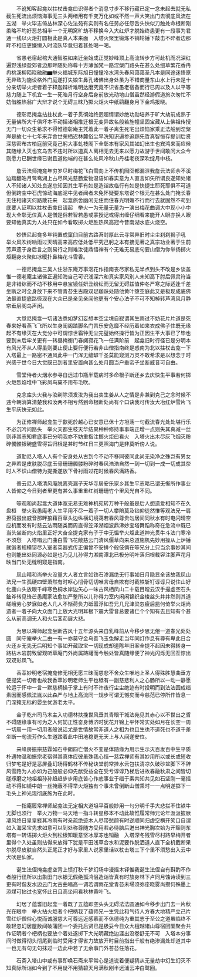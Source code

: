 <!-- { "loadSidebar": true } -->
　　不讹知客起龛以拄杖击龛曰识得者个消息寸步不移行藏已定一念未起去就无私截生死流出烦恼海事无三头两绪用有千变万化如或不然一声大笑出门去彻底风流在五湖　举火毕志倚丛林深心佐法苑有实则有名任劳必任怨舌头快似刀触处命根断刚柔略不均好恶总相半一个无明窝旷劫不移换今入大红炉才脱始终患更有一段事为君通一线以火炬打圆相此是真人本来面　入塔火聚里锻炼不销轮锤下敲击不碎者边那畔不相应更嫌懒入时流队毕竟归着甚处喝一喝。

　　省愚老宿起棺大通智胜如来迁坐始成正觉妙峰顶上高流转步方可赴机而况深红遍野浅绿盈郊者边那畔随处称尊十方薄伽梵一路涅槃门路头在甚么处细草繁花香冉冉桃溪柳陌晓融融▆举火福城东际旭日憧憧冷水湾头春风蔼蔼圣凡本是同途迷悟原无异致为施设格外门庭遂打失娘生鼻孔诸佛出身处虽为不错商量东山水上行未是十分亲切举火炬者着子释迦辩析难明达磨究竟不识省愚老宿备而行已周以及人以平等慈力随上下机宜一生一死皓月行空身后身前放光动地山僧虽然经游假道旅次匆忙不妨借胜热翁广大辩才说个无碍三昧乃掷火炬火中纸鹞翻身月下金鸡报晓。

　　德彰尼掩龛拈拄杖此一着子贯彻始终迥超情谓妙绝功勋培养于旷大劫前成熟于无量佛所大千俱坏本不动摇诸相推迁根无变异故名般若旌幢坚固宝藏从上佛祖传授无门一切众生希求不得惟德彰庵主凭着此一着子离生死宅出烦恼家乘正法船到涅槃岸是故七十七年来弃舍世荣栖迟林麓俗尘早洗知识遍参追踪先哲真智恒存提训后贤深慈密布古柏庭前究竟己躬大事虬枝阁下全彰本有家风其如幻出生也宾鸿来而应候其随缘入灭也玄鸟去不违时所以道真人离相无去无来以愿力故游于世间敢问大众今则愿力已酬世缘已谢且道他端的在甚么处风冷秋山丹桂老夜深吹绽月中枝。

　　詹云法师掩龛年穷岁尽时梅花飞白雪向上不传机囫囵都漏泄我詹云法师余不溪边踏翻皓月鸳鸯湖上占尽风光慈肠爱物温语如春实意为人直言如矢所谓良遂知处诸人不知诸人知处良遂总知因其生平有如是造诣故临行有如是快捷生耶死耶俱不可道但倒跨空中石虎惊动海底泥牛见者闻者未免怀疑要东塔说个根元在甚么处门掩长春无住相诸天何路散花来　起龛旅舍幽闲无住而住春光明媚不行而行去就固然不苟到底要人证明以拄杖击龛曰请起　举火一为无量无量为一演出梅花曲调大中现小小中现大全彰无位真人是僧是俗若智若愚或蒙授记或得出缠仔细看来能开人眼亦换人眼要知他真实为人处只在如今看取掷火炬胜热风高冠今昔南湖水底火烧空。

　　妙悟尼起龛多年钝置成窠臼目前古路苔封厚此云寻常异旧时尘尘刹刹狮子吼　举火风吹树响雨过天晴高来高应低处低平究己躬之本有接无著之真宗功业著于生前芳声遗于身后言之则易行之则难汝徒鼎悟禅有个无难无易底句要山僧为你举扬掷火炬翻身火聚如冰暖扑鼻梅花斗雪香。

　　一德尼掩龛三吴人住浙东庵万事沤花作指南丧尽家私无半点到头不改是乡谈盖惟一德老庵主诸佛正遍知海自己可识浅深六和真实家风别人未知高下肘后佩灵符当是非错综而不动不移用中悬宝镜任妍丑纷纭而无留无碍兹值仲冬严寒之际适逢千差坐断之时全身放下来不管青苔生古殿双足跏趺处随他黄叶堕空庭此又是极现成底佛法最直捷底路径现在大众已是亲见亲闻他更有个安心法子不可不知棹转芦湾风月静帘垂层阁鸟声闲。

　　大觉尼掩龛一切诸法悉如梦幻妄想本空尘境自寂谓其生雨过不妨花片片道是死春来好看燕飞飞所以生身闺阁踏脚名门苦乐安危靡不经历着如来衣成佛子住既无缘起不有缘灭在大觉分中可谓惊世霜钟无尘完璧始终操行皆为正因生平大事已了毕也要到末后牢关更有一转昼掩衡门春阒寂花飞一任满阶前　起龛旧时行径已是分明本有风光不从人得虽则要止便止要行便行若非山僧指南终是惑南为北以拄杖击龛一下　入塔最上一路密不通风此中一门浑无缝罅千圣莫能窥测万灵不敢希求是以想念于时兴感于世今日大觉既已到者里安置向甚么处月圆当户垂帘子坐断威音可自由。

　　雪堂侍者火烟水参寻自远过巾瓶半载病时多命根子断还乡去庆快生平事若何掷火炬烈焰堆中飞彩凤鸟窠不用布毛吹。

　　克念库头火我与汝剃除须发汝为我出卖生姜从人之情是非兼到克己之念时候不违今朝消算清楚我和汝两不相亏然到命根断处尚有个口诀我可传汝大冶红炉雪片飞生平庆快无如此。

　　为正修禅师起龛生于歙死於越心已安意已休十方坦荡一句截流春光处处堪行乐不必沉吟问路头　举火天都生枝天华结果种种修持事事端正增一点则失其真减一丝则非其志知君底事已分明我亦不妨重指注掷火炬曰看火　入塔火出木尽灰飞烟灭粉碎髑髅银碗盛雪得旨归根是甚时节红日三更照海门是非莫听傍人说。

　　道勤尼入塔人人有个安身处从古到今不动不移同彼同此尚无染净之殊岂有男女之异若是皮肤脱尽底玉骨珊珊髑髅粉碎时春风浩浩自然一到一切到一成一切成其奈时人不识山僧特为提撕遂放下骨衬雨过花时候春风满路香。

　　普云尼入塔清风庵脱离壳漏子天华寺居安乐家乡其生平志略已谓无惭所作事业人皆仰之今日到者里更有甚么事重重红树珊珊竹个里风光自不同。

　　等观和尚起龛大道体宽无易无难神机宛转万种千般虽是后人想遗爱相知不在久盘桓　举火我愚庵老人生平用不尽一着子一切人攀陪莫及钻仰徒然惟等观法兄一肩担荷掇出威音那畔狼藉百草头边纵横幻境蔼若春风尊贵勿居间同秋水有时电闪晴空应机而发有时慈云法雨随类而周直得笠泽湖烟波鼎沸妙宝塔舞蹈称奇在急流中既已当头坐断向火焰里正好大奋全提克家有子于中无愠举火炬此道神光贯牛斗法门寒冷不须愁　入塔唱云门曲白雪飞花敞慈云门清风偃草向来总道施机先妙用操从上炉锤就锻者规模镕尽入室者英器式传正偏曾不安排个般伎俩在等兄分上只当余事妙其间也则能出处同源必如是也乃见儿孙得力湘南潭北已极分明叶落归根载容注脚芦花月映当门处无缝明窥是指南。

　　凤山晴和尚举火没量大人者立言如铁石渗漏绝无行事如日月隐显全该故我凤山法兄一生孤硬四壁萧然有时呕心彻骨切切唯言毋自欺有时截铁斩钉谆谆只说住山好化鹿山头放眼千峰寒色桐水岸边矢心一味古风栖凤山二十载目瞠云汉手撮虚空石头鈯斧转见锋芒愚庵家法愈加严整所以儿孙得力室内闲闲锦织金梭丝头井井然则其道嵯峨劳心梦寐如老人几人不惭荷负力砥嚣浮如吾兄几兄津梁忽疲后昆何倚举火炬尚遗者一着子向大众面门上放大光明耳根下震大雷音总要诸仁个个知有去且知有个甚么从前高调无人和火后茎茆展大悲。

　　为思以禅师起龛坐断古风十五年源头来自乳峰前从今移步思无倦一道春光处处圆　同守庵举火二由一有一亦莫守金乌善飞玉兔解走当年同灯作息有尊有卑此日合火还乡无先无后明知个事如开藏取宝一切现成却道陈年旧案全提不起因未得转身一路枯木岩前致留观听草庵门外尚属踌躇而今触处皆真随缘便了神光闪烁无回互惊出双双彩凤飞。

　　香萃妙明老宿掩龛修无相无愿三昧而慈悲不舍众生唯地上圣人得殊胜慧曲垂方便提奖一切者也故我香萃妙明老师生平也秪有一副慈悲利人之心肠所以一动一静愿轮运于怀中一言一默慈柄操于掌上有时不许夜行尘尘绝迹有时投明而到法法圆成缁素因而感佩法胤以此森严与地上高流同一规步可谓无憾矣而今慈范已停所作皆息一门深掩无标的晏坐优游老太平。

　　金子乾州司马木主入功德林扶挽世风垂其青眼干城法苑见其赤心以不世出之哲不碍随缘事有可为之人何妨正性奋身博济时犹花开锦上平怀常实处如月在长空一周一切周一用一切用者般说话尤是世情故常非道人之相为也且生也不道死也不道千差坐断一句流芳作么生道踏着此中田地稳更无天上与人间遂安位。

　　来峰房振宗慈霖如石中朗四亡僧火不变是体随缘为用示生示灭百发百中生平质朴遇物温和振宗老宿得其真体应彼虽殊我心恒一慈霖禅师有其妙用所以或长或短收归梦宅是好是恶屏叠幻场得鹤林不传秘诀堂前常挂水云包扶清凉久破砂盆脚下不辞风雪路为人亦如为己般般必仰先猷受益全在受亏谆谆乃梯后进故春融秋肃之间皆切磋琢磨之地祖祖孙孙趋趋步步用底苦心作底事业于缁于素共知共见如石坚刚一毫摇动不得如镜中朗一丝掩蔽不得举火炬独有个事未曾倒断山僧乘时一一点明遂掷下一毛头上神光现彻底施为在此时。

　　一指庵履常禅师起龛法无定相大道坦平百般妙用一句分明千手大悲拦不住铁牛无脚也须行　举火万物一马天地一指斗转星移本不动此故惟履常师兄论年汲汲披厥凄风终日皇皇捱其冷雨有时亲疏绝迹木人尽带愁颜有时逆顺同归虚空横开笑口自谓如入海采宝先求如意可以到处称尊随方受用若必待脑后迸出神光胸次始为开豁则东塔有一转语掷火炬火到松根知暖意坚冰厚冻也销融　入塔深冬残雪尽村路早梅开者里得个入处虽则拈得来放得下犹是平田浅草合水和泥要作脱洒道人直下全机截断果尔脱尽皮肤自然头正尾正才好与家里人说家里话以杖击塔三下个里不须愁出入云中犬吠是仙家。

　　诞生法侄掩龛虚空背上惯打秋千梦幻场中漫摇木铎惟我诞生法侄自有斟酌不作者般行径所以出象田门水银无假绝孤鸿侣造诣皆真有时放身林下卢同月蚀诗读到三更有时偕友水边云门太古曲唱高一调若谓雨花堂青苔未埽须弥座晓雾尚攒何殊墨上添煤可拈过也宽怀此日且高坐间看秋林黄叶飞。

　　幻居了蕴耆旧起龛一着既了五蕴即空头头无碍法法圆通如今移步出门去一片秋光在眼中　举火拈火炬者个杷柄我了蕴师兄一生凭此和气待人方春大地精严立己片雪红炉僧俗心悦而诚服慈大可尊远近感慕而不休德纯为重其志于至公之道虽临终不敢轻忽幻居屋数间破蒲团一个委托后贤已是极妥今日众大檀越诸山尊宿团圞聚会共作证明者个杷柄也要放个着处遂掷下大光明藏绝边涯出没卷舒无不可　入塔本分事间时做得彻头彻尾到临时受用才得省力故放开时目前指出千般有绝渗漏处却道其中一也无有句无句抹过一边此中若了无余事门外苍苔任落花。

　　石斋入塔山中或有事即唤石斋来平常心是道说着便疑猜从无量劫中幻生幻灭不知真际所诣如今到了不用疑不用猜碧天月满秋刚半远浦云冲白鹭回。

